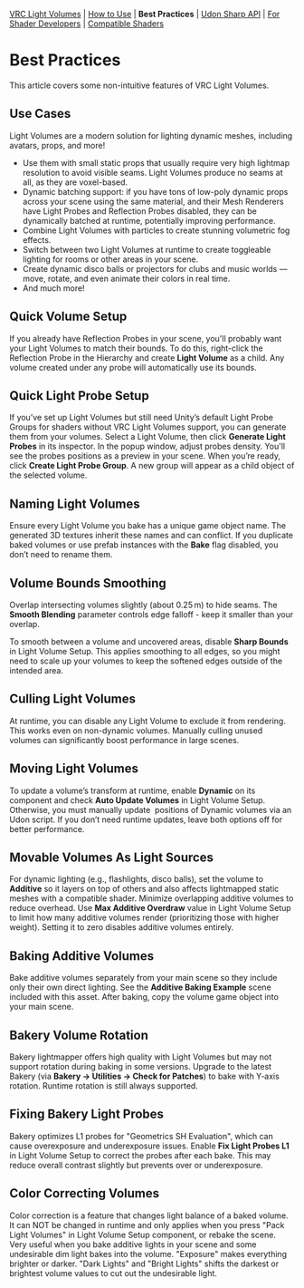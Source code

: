 [VRC Light Volumes](../README.md) | [How to Use](../Documentation/HowToUse.md) | **Best Practices** | [Udon Sharp API](../Documentation/UdonSharpAPI.md) | [For Shader Developers](../Documentation/ForShaderDevelopers.md) | [Compatible Shaders](../Documentation/CompatibleShaders.md)

# Best Practices

This article covers some non-intuitive features of VRC Light Volumes.

## Use Cases

Light Volumes are a modern solution for lighting dynamic meshes, including avatars, props, and more!

- Use them with small static props that usually require very high lightmap resolution to avoid visible seams. Light Volumes produce no seams at all, as they are voxel-based.
- Dynamic batching support: if you have tons of low-poly dynamic props across your scene using the same material, and their Mesh Renderers have Light Probes and Reflection Probes disabled, they can be dynamically batched at runtime, potentially improving performance.
- Combine Light Volumes with particles to create stunning volumetric fog effects.
- Switch between two Light Volumes at runtime to create toggleable lighting for rooms or other areas in your scene.
- Create dynamic disco balls or projectors for clubs and music worlds — move, rotate, and even animate their colors in real time.
- And much more!

## Quick Volume Setup

If you already have Reflection Probes in your scene, you'll probably want your Light Volumes to match their bounds. To do this, right-click the Reflection Probe in the Hierarchy and create **Light Volume** as a child. Any volume created under any probe will automatically use its bounds.

## Quick Light Probe Setup

If you’ve set up Light Volumes but still need Unity’s default Light Probe Groups for shaders without VRC Light Volumes support, you can generate them from your volumes. Select a Light Volume, then click **Generate Light Probes** in its inspector. In the popup window, adjust probes density. You'll see the probes positions as a preview in your scene. When you’re ready, click **Create Light Probe Group**. A new group will appear as a child object of the selected volume.

## Naming Light Volumes

Ensure every Light Volume you bake has a unique game object name. The generated 3D textures inherit these names and can conflict. If you duplicate baked volumes or use prefab instances with the **Bake** flag disabled, you don’t need to rename them.

## Volume Bounds Smoothing

Overlap intersecting volumes slightly (about 0.25 m) to hide seams. The **Smooth Blending** parameter controls edge falloff - keep it smaller than your overlap.

To smooth between a volume and uncovered areas, disable **Sharp Bounds** in Light Volume Setup. This applies smoothing to all edges, so you might need to scale up your volumes to keep the softened edges outside of the intended area.

## Culling Light Volumes

At runtime, you can disable any Light Volume to exclude it from rendering. This works even on non-dynamic volumes. Manually culling unused volumes can significantly boost performance in large scenes.

## Moving Light Volumes

To update a volume’s transform at runtime, enable **Dynamic** on its component and check **Auto Update Volumes** in Light Volume Setup. Otherwise, you must manually update  positions of Dynamic volumes via an Udon script. If you don’t need runtime updates, leave both options off for better performance.

## Movable Volumes As Light Sources

For dynamic lighting (e.g., flashlights, disco balls), set the volume to **Additive** so it layers on top of others and also affects lightmapped static meshes with a compatible shader. Minimize overlapping additive volumes to reduce overhead. Use **Max Additive Overdraw** value in Light Volume Setup to limit how many additive volumes render (prioritizing those with higher weight). Setting it to zero disables additive volumes entirely.

## Baking Additive Volumes

Bake additive volumes separately from your main scene so they include only their own direct lighting. See the **Additive Baking Example** scene included with this asset. After baking, copy the volume game object into your main scene.

## Bakery Volume Rotation

&#x20;Bakery lightmapper offers high quality with Light Volumes but may not support rotation during baking in some versions. Upgrade to the latest Bakery (via **Bakery → Utilities → Check for Patches**) to bake with Y‑axis rotation. Runtime rotation is still always supported.

## Fixing Bakery Light Probes

Bakery optimizes L1 probes for "Geometrics SH Evaluation", which can cause overexposure and underexposure issues. Enable **Fix Light Probes L1** in Light Volume Setup to correct the probes after each bake. This may reduce overall contrast slightly but prevents over or underexposure.

## Color Correcting Volumes 

Color correction is a feature that changes light balance of a baked volume. It can NOT be changed in runtime and only applies when you press "Pack Light Volumes" in Light Volume Setup component, or rebake the scene. Very useful when you bake additive lights in your scene and some undesirable dim light bakes into the volume. "Exposure" makes everything brighter or darker. "Dark Lights" and "Bright Lights" shifts the darkest or brightest volume values to cut out the undesirable light.
